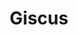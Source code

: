 ---
title: 'Giscus'
description: 'A comments system powered by GitHub Discussions. Let visitors leave comments and reactions on your website via GitHub!'
link: 'https://giscus.app/'
imageURL: 'https://res.cloudinary.com/dc6mrv5cb/image/upload/v1704740668/personal-resources/tools/giscus.app__f6yotm.png'
---